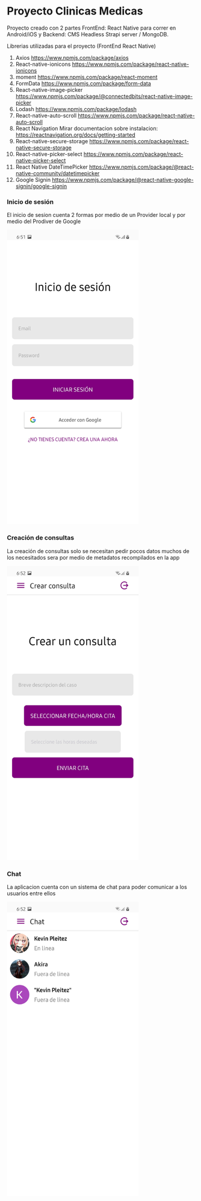 # Proyecto Clinicas Medicas
Proyecto creado con 2 partes  FrontEnd: React Native para correr en Android/iOS  y Backend: CMS Headless Strapi server / MongoDB.

Librerias utilizadas para el proyecto (FrontEnd  React Native)


1. Axios  https://www.npmjs.com/package/axios
2. React-native-ionicons  https://www.npmjs.com/package/react-native-ionicons
3. moment https://www.npmjs.com/package/react-moment
4. FormData https://www.npmjs.com/package/form-data
5. React-native-image-picker    https://www.npmjs.com/package/@connectedbits/react-native-image-picker
6. Lodash  https://www.npmjs.com/package/lodash
7. React-native-auto-scroll https://www.npmjs.com/package/react-native-auto-scroll
8. React Navigation    Mirar documentacion sobre instalacion:  https://reactnavigation.org/docs/getting-started
9. React-native-secure-storage   https://www.npmjs.com/package/react-native-secure-storage
10. React-native-picker-select https://www.npmjs.com/package/react-native-picker-select
11. React Native DateTimePicker  https://www.npmjs.com/package/@react-native-community/datetimepicker
12. Google Signin    https://www.npmjs.com/package/@react-native-google-signin/google-signin


<p align="center">
  <h3>Inicio de sesión</h3>
  <p>El inicio de sesion cuenta 2 formas por medio de un Provider local y por medio del Prodiver de Google </p>
  <img src="https://github.com/Behemut/project-DSM-2021/blob/master/Capturas/Screenshot_20210405-185152_consultasmedicas.jpg" width="350" alt="accessibility text">
</p>


<p align="center">
  <h3>Creación de consultas</h3>
  <p>La creación de consultas solo se necesitan pedir pocos datos muchos de los necesitados sera por medio de metadatos recompilados en la app </p>
  <img src="https://github.com/Behemut/project-DSM-2021/blob/master/Capturas/Screenshot_20210405-185209_consultasmedicas.jpg" width="350" alt="accessibility text">
</p>



<p align="center">
  <h3>Chat</h3>
  <p>La aplicacion cuenta con un sistema de chat para poder comunicar a los usuarios entre ellos </p>
  <img src="https://github.com/Behemut/project-DSM-2021/blob/master/Capturas/Screenshot_20210405-185220_consultasmedicas.jpg" width="350" alt="accessibility text">
</p>

